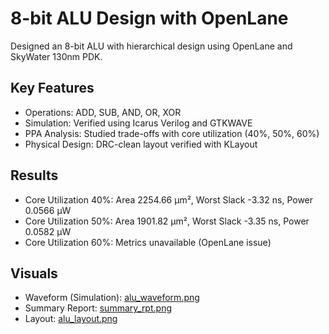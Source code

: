 # 8-bit ALU Design with OpenLane
Designed an 8-bit ALU with hierarchical design using OpenLane and SkyWater 130nm PDK.

## Key Features
- Operations: ADD, SUB, AND, OR, XOR
- Simulation: Verified using Icarus Verilog and GTKWAVE
- PPA Analysis: Studied trade-offs with core utilization (40%, 50%, 60%)
- Physical Design: DRC-clean layout verified with KLayout

## Results
- Core Utilization 40%: Area 2254.66 µm², Worst Slack -3.32 ns, Power 0.0566 µW
- Core Utilization 50%: Area 1901.82 µm², Worst Slack -3.35 ns, Power 0.0582 µW
- Core Utilization 60%: Metrics unavailable (OpenLane issue)

## Visuals
- Waveform (Simulation): [alu_waveform.png](alu_waveform.png)
- Summary Report: [summary_rpt.png](summary_rpt.png)
- Layout: [alu_layout.png](alu_layout.png)
